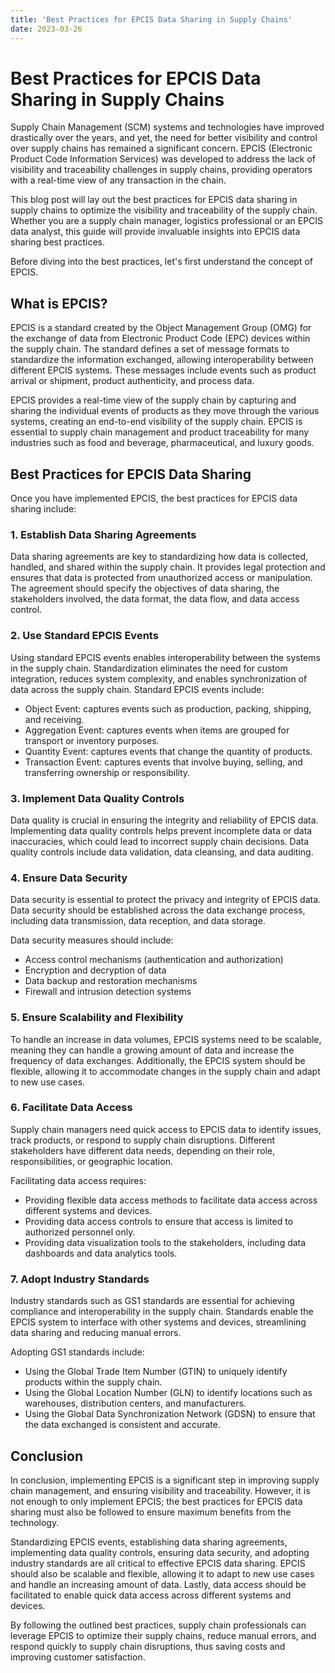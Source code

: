 ```yaml
---
title: 'Best Practices for EPCIS Data Sharing in Supply Chains'
date: 2023-03-26
---
```


# Best Practices for EPCIS Data Sharing in Supply Chains

Supply Chain Management (SCM) systems and technologies have improved drastically over the years, and yet, the need for better visibility and control over supply chains has remained a significant concern. EPCIS (Electronic Product Code Information Services) was developed to address the lack of visibility and traceability challenges in supply chains, providing operators with a real-time view of any transaction in the chain.

This blog post will lay out the best practices for EPCIS data sharing in supply chains to optimize the visibility and traceability of the supply chain. Whether you are a supply chain manager, logistics professional or an EPCIS data analyst, this guide will provide invaluable insights into EPCIS data sharing best practices.

Before diving into the best practices, let's first understand the concept of EPCIS.

## What is EPCIS?

EPCIS is a standard created by the Object Management Group (OMG) for the exchange of data from Electronic Product Code (EPC) devices within the supply chain. The standard defines a set of message formats to standardize the information exchanged, allowing interoperability between different EPCIS systems. These messages include events such as product arrival or shipment, product authenticity, and process data.

EPCIS provides a real-time view of the supply chain by capturing and sharing the individual events of products as they move through the various systems, creating an end-to-end visibility of the supply chain. EPCIS is essential to supply chain management and product traceability for many industries such as food and beverage, pharmaceutical, and luxury goods.

## Best Practices for EPCIS Data Sharing

Once you have implemented EPCIS, the best practices for EPCIS data sharing include:

### 1. Establish Data Sharing Agreements

Data sharing agreements are key to standardizing how data is collected, handled, and shared within the supply chain. It provides legal protection and ensures that data is protected from unauthorized access or manipulation. The agreement should specify the objectives of data sharing, the stakeholders involved, the data format, the data flow, and data access control.

### 2. Use Standard EPCIS Events

Using standard EPCIS events enables interoperability between the systems in the supply chain. Standardization eliminates the need for custom integration, reduces system complexity, and enables synchronization of data across the supply chain. 
Standard EPCIS events include:
* Object Event: captures events such as production, packing, shipping, and receiving.
* Aggregation Event: captures events when items are grouped for transport or inventory purposes.
* Quantity Event: captures events that change the quantity of products.
* Transaction Event: captures events that involve buying, selling, and transferring ownership or responsibility.

### 3. Implement Data Quality Controls

Data quality is crucial in ensuring the integrity and reliability of EPCIS data. Implementing data quality controls helps prevent incomplete data or data inaccuracies, which could lead to incorrect supply chain decisions. Data quality controls include data validation, data cleansing, and data auditing.

### 4. Ensure Data Security

Data security is essential to protect the privacy and integrity of EPCIS data. Data security should be established across the data exchange process, including data transmission, data reception, and data storage.

Data security measures should include:
* Access control mechanisms (authentication and authorization)
* Encryption and decryption of data
* Data backup and restoration mechanisms
* Firewall and intrusion detection systems

### 5. Ensure Scalability and Flexibility

To handle an increase in data volumes, EPCIS systems need to be scalable, meaning they can handle a growing amount of data and increase the frequency of data exchanges. 
Additionally, the EPCIS system should be flexible, allowing it to accommodate changes in the supply chain and adapt to new use cases.

### 6. Facilitate Data Access

Supply chain managers need quick access to EPCIS data to identify issues, track products, or respond to supply chain disruptions. Different stakeholders have different data needs, depending on their role, responsibilities, or geographic location.

Facilitating data access requires:
* Providing flexible data access methods to facilitate data access across different systems and devices.
* Providing data access controls to ensure that access is limited to authorized personnel only.
* Providing data visualization tools to the stakeholders, including data dashboards and data analytics tools.

### 7. Adopt Industry Standards

Industry standards such as GS1 standards are essential for achieving compliance and interoperability in the supply chain. Standards enable the EPCIS system to interface with other systems and devices, streamlining data sharing and reducing manual errors.

Adopting GS1 standards include:
* Using the Global Trade Item Number (GTIN) to uniquely identify products within the supply chain.
* Using the Global Location Number (GLN) to identify locations such as warehouses, distribution centers, and manufacturers.
* Using the Global Data Synchronization Network (GDSN) to ensure that the data exchanged is consistent and accurate.

## Conclusion

In conclusion, implementing EPCIS is a significant step in improving supply chain management, and ensuring visibility and traceability. However, it is not enough to only implement EPCIS; the best practices for EPCIS data sharing must also be followed to ensure maximum benefits from the technology.

Standardizing EPCIS events, establishing data sharing agreements, implementing data quality controls, ensuring data security, and adopting industry standards are all critical to effective EPCIS data sharing. EPCIS should also be scalable and flexible, allowing it to adapt to new use cases and handle an increasing amount of data. Lastly, data access should be facilitated to enable quick data access across different systems and devices.

By following the outlined best practices, supply chain professionals can leverage EPCIS to optimize their supply chains, reduce manual errors, and respond quickly to supply chain disruptions, thus saving costs and improving customer satisfaction.
